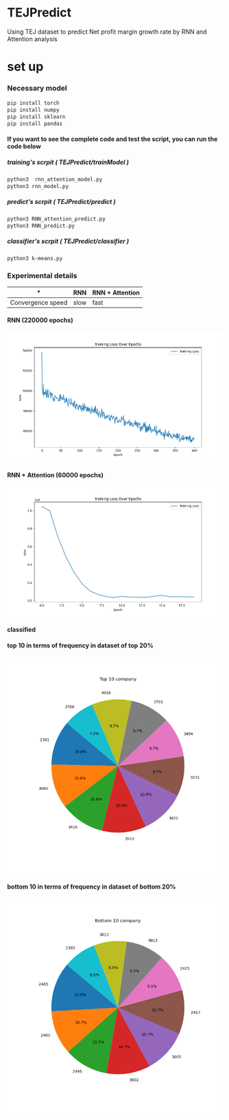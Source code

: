 ﻿# TEJPredict

Using TEJ dataset to predict Net profit margin growth rate by RNN and Attention analysis

# set up

### Necessary model
```
pip install torch
pip install numpy
pip install sklearn
pip install pandas
```
#### If you want to see the complete code and test the script, you can run the code below

##### training's scrpit ( TEJPredict/trainModel )
```
python3  rnn_attention_model.py
python3 rnn_model.py
```

##### predict's scrpit ( TEJPredict/predict )
```
python3 RNN_attention_predict.py
python3 RNN_predict.py
```

##### classifier's scrpit ( TEJPredict/classifier )
```
python3 k-means.py
```

### Experimental details

| * | RNN | RNN + Attention |
|---------|---------|---------|
| Convergence speed | slow|   fast |





#### RNN (220000 epochs)
![RNN(220000 epochs)](https://github.com/ImChouOWO/TEJPredict/blob/main/img/RNN_img/RNN_losses_220000.png)


#### RNN + Attention (60000 epochs)
![RNN+Attention(220000 epochs)](https://github.com/ImChouOWO/TEJPredict/blob/main/img/RNN_attention_img/RNN_attention_losses_80000.png)


#### classified

#### top 10 in terms of frequency in dataset of top 20% 
![top](https://github.com/ImChouOWO/TEJPredict/blob/main/classifier/outputData/output/img/Top%2010%20company.png)

#### bottom 10 in terms of frequency in dataset of bottom 20% 
![top](https://github.com/ImChouOWO/TEJPredict/blob/main/classifier/outputData/output/img/Bottom%2010%20company.png)



